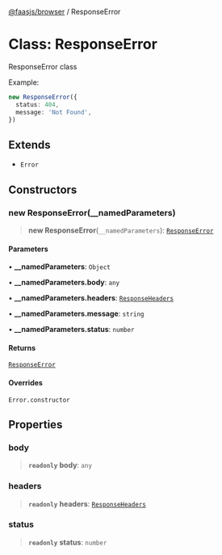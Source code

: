 [@faasjs/browser](../README.md) / ResponseError

# Class: ResponseError

ResponseError class

Example:
```ts
new ResponseError({
  status: 404,
  message: 'Not Found',
})
```

## Extends

- `Error`

## Constructors

### new ResponseError(__namedParameters)

> **new ResponseError**(`__namedParameters`): [`ResponseError`](ResponseError.md)

#### Parameters

• **\_\_namedParameters**: `Object`

• **\_\_namedParameters\.body**: `any`

• **\_\_namedParameters\.headers**: [`ResponseHeaders`](../type-aliases/ResponseHeaders.md)

• **\_\_namedParameters\.message**: `string`

• **\_\_namedParameters\.status**: `number`

#### Returns

[`ResponseError`](ResponseError.md)

#### Overrides

`Error.constructor`

## Properties

### body

> **`readonly`** **body**: `any`

### headers

> **`readonly`** **headers**: [`ResponseHeaders`](../type-aliases/ResponseHeaders.md)

### status

> **`readonly`** **status**: `number`
